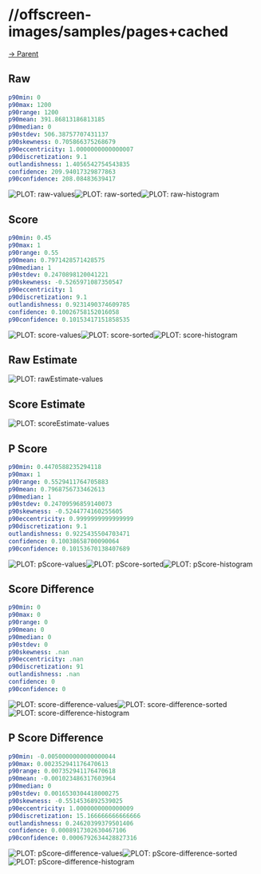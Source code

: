 
# //offscreen-images/samples/pages+cached

[→ Parent](../..)


## Raw


```yaml
p90min: 0
p90max: 1200
p90range: 1200
p90mean: 391.86813186813185
p90median: 0
p90stdev: 506.38757707431137
p90skewness: 0.705866375268679
p90eccentricity: 1.0000000000000007
p90discretization: 9.1
outlandishness: 1.4056542754543835
confidence: 209.94017329877863
p90confidence: 208.08483639417

```

![PLOT: raw-values](./raw/values.svg)![PLOT: raw-sorted](./raw/sorted.svg)![PLOT: raw-histogram](./raw/histogram.svg)
## Score


```yaml
p90min: 0.45
p90max: 1
p90range: 0.55
p90mean: 0.7971428571428575
p90median: 1
p90stdev: 0.2470898120041221
p90skewness: -0.5265971087350547
p90eccentricity: 1
p90discretization: 9.1
outlandishness: 0.9231490374609785
confidence: 0.10026758152016058
p90confidence: 0.10153417151858535

```

![PLOT: score-values](./score/values.svg)![PLOT: score-sorted](./score/sorted.svg)![PLOT: score-histogram](./score/histogram.svg)
## Raw Estimate

![PLOT: rawEstimate-values](./rawEstimate/values.svg)
## Score Estimate

![PLOT: scoreEstimate-values](./scoreEstimate/values.svg)
## P Score


```yaml
p90min: 0.4470588235294118
p90max: 1
p90range: 0.5529411764705883
p90mean: 0.7968756733462613
p90median: 1
p90stdev: 0.24709596859140073
p90skewness: -0.5244774160255605
p90eccentricity: 0.9999999999999999
p90discretization: 9.1
outlandishness: 0.9225435504703471
confidence: 0.10038658700090064
p90confidence: 0.10153670138407689

```

![PLOT: pScore-values](./pScore/values.svg)![PLOT: pScore-sorted](./pScore/sorted.svg)![PLOT: pScore-histogram](./pScore/histogram.svg)
## Score Difference


```yaml
p90min: 0
p90max: 0
p90range: 0
p90mean: 0
p90median: 0
p90stdev: 0
p90skewness: .nan
p90eccentricity: .nan
p90discretization: 91
outlandishness: .nan
confidence: 0
p90confidence: 0

```

![PLOT: score-difference-values](./score-difference/values.svg)![PLOT: score-difference-sorted](./score-difference/sorted.svg)![PLOT: score-difference-histogram](./score-difference/histogram.svg)
## P Score Difference


```yaml
p90min: -0.0050000000000000044
p90max: 0.002352941176470613
p90range: 0.007352941176470618
p90mean: -0.001023486317603964
p90median: 0
p90stdev: 0.0016530304418000275
p90skewness: -0.5514536892539025
p90eccentricity: 1.0000000000000009
p90discretization: 15.166666666666666
outlandishness: 0.24620399379501406
confidence: 0.0008917302630467106
p90confidence: 0.0006792634428827316

```

![PLOT: pScore-difference-values](./pScore-difference/values.svg)![PLOT: pScore-difference-sorted](./pScore-difference/sorted.svg)![PLOT: pScore-difference-histogram](./pScore-difference/histogram.svg)